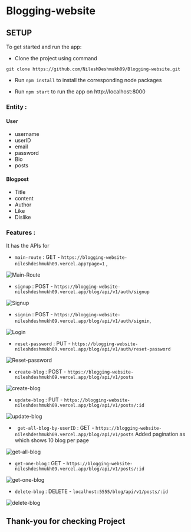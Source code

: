 #  Blogging-website

## SETUP

To get started and run the app:

- Clone the project using command

` git clone https://github.com/NileshDeshmukh09/Blogging-website.git `

- Run ` npm install ` to install the corresponding node packages

- Run ` npm start ` to run the app on http://localhost:8000

### Entity : 

 #### User           
 - username
 - userID
 - email
 - password
 - Bio
 - posts

 #### Blogpost

 - Title
 - content
 - Author
 - Like
 - Dislike




### Features :

It has the APIs for 

- ` main-route ` : GET - `https://blogging-website-nileshdeshmukh09.vercel.app?page=1` , 

![Main-Route](https://github.com/NileshDeshmukh09/Blogging-website/blob/master/Screen-shots/Home-Routes.png?raw=true)

- ` signup ` : POST - ` https://blogging-website-nileshdeshmukh09.vercel.app/blog/api/v1/auth/signup `

![Signup](https://github.com/NileshDeshmukh09/Blogging-website/blob/master/Screen-shots/user-signup.png?raw=true)

- `signin` : POST - `https://blogging-website-nileshdeshmukh09.vercel.app/blog/api/v1/auth/signin`,

![Login](https://github.com/NileshDeshmukh09/Blogging-website/blob/master/Screen-shots/user-signup.png?raw=true)


- `reset-password` : PUT - ` https://blogging-website-nileshdeshmukh09.vercel.app/blog/api/v1/auth/reset-password `

![Reset-password](https://github.com/NileshDeshmukh09/Blogging-website/blob/master/Screen-shots/user-signup.png?raw=true)


- ` create-blog ` : POST - ` https://blogging-website-nileshdeshmukh09.vercel.app/blog/api/v1/posts `

![create-blog](https://github.com/NileshDeshmukh09/Blogging-website/blob/master/Screen-shots/create-post.png?raw=true)

- ` update-blog ` : PUT - ` https://blogging-website-nileshdeshmukh09.vercel.app/blog/api/v1/posts/:id `

![update-blog](https://github.com/NileshDeshmukh09/Blogging-website/blob/master/Screen-shots/update-post.png?raw=true)

- ` get-all-blog-by-userID` : GET - ` https://blogging-website-nileshdeshmukh09.vercel.app/blog/api/v1/posts ` 
Added pagination as which shows 10 blog per page 

![get-all-blog](https://github.com/NileshDeshmukh09/Blogging-website/blob/master/Screen-shots/user-signup.png?raw=true)

- ` get-one-blog ` : GET - ` https://blogging-website-nileshdeshmukh09.vercel.app/blog/api/v1/posts/:id `

![get-one-blog](https://github.com/NileshDeshmukh09/Blogging-website/blob/master/Screen-shots/user-signup.png?raw=true)

- ` delete-blog ` : DELETE - ` localhost:5555/blog/api/v1/posts/:id `

![delete-blog](https://github.com/NileshDeshmukh09/Blogging-website/blob/master/Screen-shots/user-signup.png?raw=true)

## Thank-you  for checking Project
